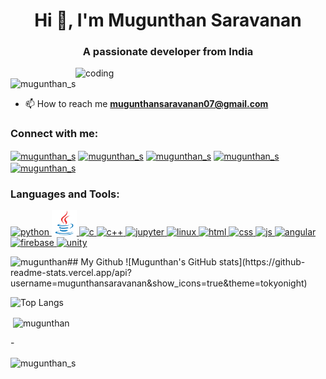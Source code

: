 <h1 align="center">Hi 👋, I'm Mugunthan Saravanan</h1>
<h3 align="center">A passionate developer from India</h3>
<img align ="right" alt="coding"width="400" src="https://user-images.githubusercontent.com/110616069/230600635-6b2700b9-62cb-4fd7-838b-5fad7f71a823.png">
<p align="left"> <img src="https://komarev.com/ghpvc/?username=mugunthansaravanan&label=Profile%20views&color=0e75b6&style=flat" alt="mugunthan_s" /> </p>

- 📫 How to reach me **mugunthansaravanan07@gmail.com**

<h3 align="left">Connect with me:</h3>
<p align="left">
<a href="https://www.linkedin.com/in/mugunthansaravanan/" target="blank"><img align="center" src="https://raw.githubusercontent.com/rahuldkjain/github-profile-readme-generator/master/src/images/icons/Social/linked-in-alt.svg" alt="mugunthan_s" height="30" width="40" /></a>
<a href="https://www.codechef.com/users/mugunthan_s" target="blank"><img align="center" src="https://cdn.jsdelivr.net/npm/simple-icons@3.1.0/icons/codechef.svg" alt="mugunthan_s" height="30" width="40" /></a>
<a href="https://www.hackerrank.com/Mugunthan_S?hr_r=1" target="blank"><img align="center" src="https://raw.githubusercontent.com/rahuldkjain/github-profile-readme-generator/master/src/images/icons/Social/hackerrank.svg" alt="mugunthan_s" height="30" width="40" /></a>
<a href="https://leetcode.com/mugunthan_s/" target="blank"><img align="center" src="https://raw.githubusercontent.com/rahuldkjain/github-profile-readme-generator/master/src/images/icons/Social/leet-code.svg" alt="mugunthan_s" height="30" width="40" /></a>
<a href="https://mugunthansaravanan.github.io/MugunthanSaravanan" target="blank"><img align="center" src="https://user-images.githubusercontent.com/110616069/230604987-0a01da58-6e63-4fe0-ace3-d3fdc5a92583.jpg" alt="mugunthan_s" height="30" width="30" /></a>
   
</p>
<h3 align="left">Languages and Tools:</h3>
<p align="left"> 

<a href="https://www.python.org" target="_blank" rel="noreferrer"> <img src="https://user-images.githubusercontent.com/110616069/230603043-3edc369e-f6c5-4115-9bce-1dd8522c1895.png" alt="python" width="40" height="40"/> </a>   <a href="https://www.java.com" target="_blank" rel="noreferrer"> <img src="https://raw.githubusercontent.com/devicons/devicon/master/icons/java/java-original.svg" alt="java" width="40" height="40"/> </a>  <a href="https://www.cprogramming.com" target="_blank" rel="noreferrer"> <img src="https://user-images.githubusercontent.com/110616069/230603279-d9ed0208-2c95-4bd4-b833-39c154280030.png" alt="c" width="40" height="40"/> </a>  <a href="https://www.cprogramming.com" target="_blank" rel="noreferrer"> <img src="https://user-images.githubusercontent.com/110616069/230603342-88080aea-515f-4432-997d-5e86227e7f10.png" alt="c++" width="40" height="40"/> </a>   <a href="https://jupyter.org" target="_blank" rel="noreferrer"> <img src="https://user-images.githubusercontent.com/110616069/230603504-5a00c15e-9e4e-45bf-9972-c04e064e70e1.png" alt="jupyter" width="40" height="40"/> </a>  <a href="https://www.linux.com" target="_blank" rel="noreferrer"> <img src="https://user-images.githubusercontent.com/110616069/230603812-ee6c34be-238e-4e16-ab43-d1085fdf82dd.png" alt="linux" width="40" height="40"/> </a>  <a href="https://www.w3schools.com/html/" target="_blank" rel="noreferrer"> <img src="https://user-images.githubusercontent.com/110616069/230603903-5f632f3b-ec5c-4578-bb3c-722db96ce2ac.svg" alt="html" width="40" height="40"/> </a>     <a href="https://www.w3schools.com/css/" target="_blank" rel="noreferrer"> <img src="https://user-images.githubusercontent.com/110616069/230604057-39417cbb-7cb1-40c3-b0b6-8f1ec1fbd148.svg" alt="css" width="40" height="40"/> </a>  <a href="https://www.w3schools.com/js/" target="_blank" rel="noreferrer"> <img src="https://user-images.githubusercontent.com/110616069/230604182-b83a3ec7-cf71-473d-816a-c43830dcef3d.png" alt="js" width="40" height="40"/> </a>  <a href="https://angular.io" target="_blank" rel="noreferrer"> <img src="https://user-images.githubusercontent.com/110616069/230604225-c8dcf5f5-d23d-41a2-8efb-1508e3691c1c.svg" alt="angular" width="40" height="40"/> </a>   <a href="https://firebase.google.com" target="_blank" rel="noreferrer"> <img src="https://user-images.githubusercontent.com/110616069/230604389-38be4536-ff3a-490c-8b3a-69f952d1ee2c.jpg" alt="firebase" width="40" height="40"/> </a>  <a href="https://unity.com" target="_blank" rel="noreferrer"> <img src="https://user-images.githubusercontent.com/110616069/230604462-ac87340b-ab66-4730-93c3-7ca6804cf388.png" alt="unity" width="40" height="40"/> </a>  

   
<p><img align="left" src="https://github-readme-stats.vercel.app/api/top-langs?username=mugunthansaravanan&show_icons=true&locale=en&layout=compact" alt="mugunthan" /></p>
## My Github
![Mugunthan's GitHub stats](https://github-readme-stats.vercel.app/api?username=mugunthansaravanan&show_icons=true&theme=tokyonight)

![Top Langs](https://github-readme-stats.vercel.app/api/top-langs/?username=mugunthansaravanan)

<p>&nbsp;<img align="center" src="https://github-readme-stats.vercel.app/api?username=mugunthansaravanan&show_icons=true&locale=en" alt="mugunthan" /></p>
-
<p><img align="center" src="https://github-readme-streak-stats.herokuapp.com/?user=mugunthansaravanan&" alt="mugunthan_s" /></p>
